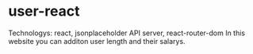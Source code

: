 # user-react

Technologys: react, jsonplaceholder API server, react-router-dom
In this website you can additon user length and their salarys.

